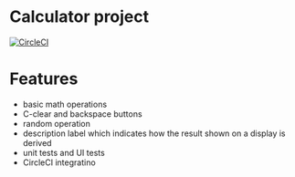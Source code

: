 # Calculator project
[![CircleCI](https://circleci.com/gh/igavrysh/Calculator/tree/feature%2Fhome-assignment-1.svg?style=svg)](https://circleci.com/gh/igavrysh/Calculator/tree/feature%2Fhome-assignment-1)

# Features
* basic math operations
* C-clear and backspace buttons
* random operation
* description label which indicates how the result shown on a display is derived
* unit tests and UI tests
* CircleCI integratino

